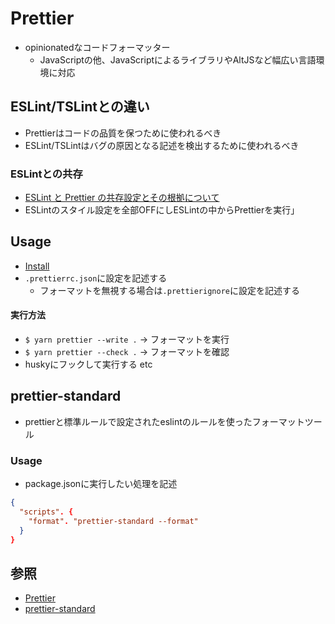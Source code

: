 # Prettier
- opinionatedなコードフォーマッター
  - JavaScriptの他、JavaScriptによるライブラリやAltJSなど幅広い言語環境に対応

## ESLint/TSLintとの違い
- Prettierはコードの品質を保つために使われるべき
- ESLint/TSLintはバグの原因となる記述を検出するために使われるべき

### ESLintとの共存
- [ESLint と Prettier の共存設定とその根拠について](https://blog.ojisan.io/eslint-prettier)
- ESLintのスタイル設定を全部OFFにしESLintの中からPrettierを実行」

## Usage
- [Install](https://prettier.io/docs/en/install.html)
- `.prettierrc.json`に設定を記述する
  - フォーマットを無視する場合は`.prettierignore`に設定を記述する

#### 実行方法
- `$ yarn prettier --write .` -> フォーマットを実行
- `$ yarn prettier --check .` -> フォーマットを確認
- huskyにフックして実行する etc

## prettier-standard
- prettierと標準ルールで設定されたeslintのルールを使ったフォーマットツール

### Usage
- package.jsonに実行したい処理を記述

```json
{
  "scripts". {
    "format". "prettier-standard --format"
  }
}
```

## 参照
- [Prettier](https://prettier.io/)
- [prettier-standard](https://github.com/sheerun/prettier-standard)
